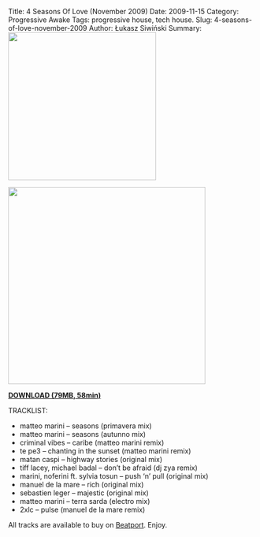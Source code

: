 Title: 4 Seasons Of Love (November 2009)
Date: 2009-11-15
Category: Progressive Awake
Tags: progressive house, tech house.
Slug: 4-seasons-of-love-november-2009
Author: Łukasz Siwiński
Summary: <img width="300" src="https://drive.google.com/uc?export=download&id=0B1aIvu0NI6o4NXFvWXdfWEJUdG8" />

<!-- ### IMAGE ### -->
<a href ="https://drive.google.com/uc?export=download&id=0B_4_ynm06YZIWUF1ZVVBdklhUkE" 
    title="DOWNLOAD" target="_blank">
    <img width="400" src="https://drive.google.com/uc?export=download&id=0B1aIvu0NI6o4NXFvWXdfWEJUdG8" />
</a>

<a href ="https://drive.google.com/file/d/0B_4_ynm06YZIWUF1ZVVBdklhUkE/edit?usp=sharing" 
    title="Progressive Awake - 4 Seasons Of Love (November 2009)" target="_blank">
**DOWNLOAD (79MB, 58min)**
</a>

TRACKLIST:  

* matteo marini – seasons (primavera mix)
* matteo marini – seasons (autunno mix)
* criminal vibes – caribe (matteo marini remix)
* te pe3 – chanting in the sunset (matteo marini remix)
* matan caspi – highway stories (original mix)
* tiff lacey, michael badal – don’t be afraid (dj zya remix)
* marini, noferini ft. sylvia tosun – push ‘n’ pull (original mix)
* manuel de la mare – rich (original mix)
* sebastien leger – majestic (original mix)
* matteo marini – terra sarda (electro mix)
* 2xlc – pulse (manuel de la mare remix)

All tracks are available to buy on <a href="http://beatport.com" target="_blank">Beatport</a>.
Enjoy.